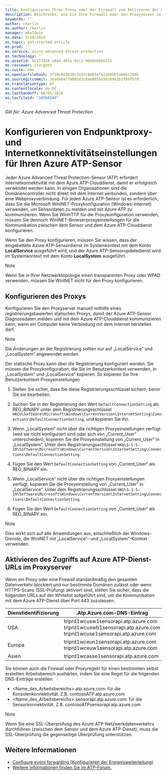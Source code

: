 ```yaml
---
title: Konfigurieren Ihres Proxy oder der Firewall zum Aktivieren der Azure ATP-Kommunikation mit dem Sensor | Microsoft-Dokumentation
description: Beschreibt, wie Sie Ihre Firewall oder den Proxyserver so einrichten, um die Kommunikation zwischen dem Azure ATP-Clouddienst und den Azure ATP-Sensoren zuzulassen.
keywords: ''
author: rkarlin
ms.author: rkarlin
manager: mbaldwin
ms.date: 5/29/2018
ms.topic: get-started-article
ms.prod: ''
ms.service: azure-advanced-threat-protection
ms.technology: ''
ms.assetid: 9c173d28-a944-491a-92c1-9690eb06b151
ms.reviewer: itargoet
ms.suite: ems
ms.openlocfilehash: 2f39c0d3628c3a3cc9e034fa1da8bb5a66bc704b
ms.sourcegitcommit: 3eade64779002d2c8ae005565bc69e1b3f89fb7d
ms.translationtype: HT
ms.contentlocale: de-DE
ms.lasthandoff: 06/05/2018
ms.locfileid: "34560240"
---
```

*Gilt für: Azure Advanced Threat Protection*



# <a name="configure-endpoint-proxy-and-internet-connectivity-settings-for-your-azure-atp-sensor"></a>Konfigurieren von Endpunktproxy- und Internetkonnektivitätseinstellungen für Ihren Azure ATP-Sensor

Jeder Azure Advanced Threat Protection-Sensor (ATP) erfordert Internetkonnektivität mit dem Azure ATP-Clouddienst, damit er erfolgreich verwendet werden kann. In einigen Organisationen sind die Domänencontroller nicht direkt mit dem Internet verbunden, sondern über eine Webproxyverbindung. Für jeden Azure ATP-Sensor ist es erforderlich, dass Sie die Microsoft WinINET-Proxykonfiguration (Windows-Internet) verwenden, um Sensordaten zu melden und mit Azure ATP zu kommunizieren. Wenn Sie WinHTTP für die Proxykonfiguration verwenden, müssen Sie dennoch WinINET-Browserproxyeinstellungen für die Kommunikation zwischen dem Sensor und dem Azure ATP-Clouddienst konfigurieren.


Wenn Sie den Proxy konfigurieren, müssen Sie wissen, dass der eingebettete Azure ATP-Sensordienst im Systemkontext mit dem Konto **LocalService** ausgeführt wird, und der Azure ATP-Sensorupdatedienst wird im Systemkontext mit dem Konto **LocalSystem** ausgeführt. 

> [!NOTE]
> Wenn Sie in Ihrer Netzwerktopologie einen transparenten Proxy oder WPAD verwenden, müssen Sie WinINET nicht für den Proxy konfigurieren.

## <a name="configure-the-proxy"></a>Konfigurieren des Proxys 

Konfigurieren Sie den Proxyserver manuell mithilfe eines registrierungsbasierten statischen Proxys, damit der Azure ATP-Sensor Diagnosedaten melden und mit dem Azure ATP-Clouddienst kommunizieren kann, wenn ein Computer keine Verbindung mit dem Internet herstellen darf.

> [!NOTE]
> Die Änderungen an der Registrierung sollten nur auf „LocalService“ und „LocalSystem“ angewendet werden.

Der statische Proxy kann über die Registrierung konfiguriert werden. Sie müssen die Proxykonfiguration, die Sie im Benutzerkontext verwenden, in „LocalSystem“ und „LocalService“ kopieren. So kopieren Sie Ihre Benutzerkontext-Proxyeinstellungen

1.   Stellen Sie sicher, dass Sie diese Registrierungsschlüssel sichern, bevor Sie sie bearbeiten.

2. Suchen Sie in der Registrierung den Wert `DefaultConnectionSetting` als REG_BINARY unter dem Registrierungsschlüssel `HKCU\Software\Microsoft\Windows\CurrentVersion\InternetSetting\Connections\DefaultConnectionSetting`, und kopieren Sie ihn.
 
2.  Wenn „LocalSystem“ nicht über die richtigen Proxyeinstellungen verfügt (weil sie nicht konfiguriert sind oder sich von „Current_User“ unterscheiden), kopieren Sie die Proxyeinstellung von „Current_User“ in „LocalSystem“. Unter dem Registrierungsschlüssel `HKU\S-1-5-18\Software\Microsoft\Windows\CurrentVersion\InternetSetting\Connections\DefaultConnectionSetting`.

3.  Fügen Sie den Wert `DefaultConnectionSetting` von „Current_User“ als REG_BINARY ein.

4.  Wenn „LocalService“ nicht über die richtigen Proxyeinstellungen verfügt, kopieren Sie die Proxyeinstellung von „Current_User“ in „LocalService“. Unter dem Registrierungsschlüssel `HKU\S-1-5-19\Software\Microsoft\Windows\CurrentVersion\InternetSetting\Connections\DefaultConnectionSetting`.

5.  Fügen Sie den Wert `DefaultConnectionSetting` von „Current_User“ als REG_BINARY ein.

> [!NOTE]
> Dies wirkt sich auf alle Anwendungen aus, einschließlich der Windows-Dienste, die WinINET mit „LocalService“- und „LocalSystem“-Kontext verwenden.


## <a name="enable-access-to-azure-atp-service-urls-in-the-proxy-server"></a>Aktivieren des Zugriffs auf Azure ATP-Dienst-URLs im Proxyserver

Wenn ein Proxy oder eine Firewall standardmäßig den gesamten Datenverkehr blockiert und nur bestimmte Domänen zulässt oder wenn HTTPS-Scans (SSL-Prüfung) aktiviert sind, stellen Sie sicher, dass die folgenden URLs auf der Whitelist aufgeführt sind, um die Kommunikation mit dem Azure ATP-Dienst über Port 443 zuzulassen:

|Dienstidentifizierung|.Atp.Azure.com-DNS-Eintrag|
|----|----|
|USA |triprd1wcusw1sensorapi.atp.azure.com<br>triprd1wcuswb1sensorapi.atp.azure.com<br>triprd1wcuse1sensorapi.atp.azure.com|
|Europa|triprd1wceun1sensorapi.atp.azure.com<br>triprd1wceuw1sensorapi.atp.azure.com|
|Asien|triprd1wcasse1sensorapi.atp.azure.com|


Sie können auch die Firewall oder Proxyregeln für einen bestimmten selbst erstellten Arbeitsbereich aushärten, indem Sie eine Regel für die folgenden DNS-Einträge erstellen:
- <Name_des_Arbeitsbereichs>.atp.azure.com: für die Konsolenkonnektivität. Z.B. contosoATP.atp.azure.com
- <Name_des_Arbeitsbereichs>.sensorapi.atp.azure.com: für die Sensorkonnektivität. Z.B. contosoATPsensorapi.atp.azure.com

 
> [!NOTE]
> Wenn Sie eine SSL-Überprüfung des Azure ATP-Netzwerkdatenverkehrs durchführen (zwischen dem Sensor und dem Azure ATP-Dienst), muss die SSL-Überprüfung die gegenseitige Überprüfung unterstützen.


## <a name="see-also"></a>Weitere Informationen
- [Configure event forwarding (Konfigurieren der Ereignisweiterleitung)](configure-event-forwarding.md)
- [Weitere Informationen finden Sie im ATP-Forum.](https://aka.ms/azureatpcommunity)